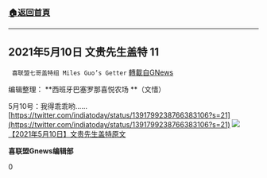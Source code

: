 ###  [:house:返回首頁](https://github.com/ourhimalayas/txt)
---

## 2021年5月10日 文贵先生盖特 11
` 喜联盟七哥盖特组 Miles Guo’s Getter` [轉載自GNews](https://gnews.org/zh-hans/1233390/)

编辑整理： **西班牙巴塞罗那喜悦农场 **（文惜）

5月10号：我得乖乖哟……[https://twitter.com/indiatoday/status/1391799238766383106?s=21](https://twitter.com/indiatoday/status/1391799238766383106?s=21)
![]()![](https://gnews-media-offload.s3.amazonaws.com/wp-content/uploads/2021/05/12164126/f3094e94a8e6cb559d46aa4ed5c8cb06.jpg)
[【2021年5月10日】文贵先生盖特原文](https://gtv.org/getter/6099c0ca37f7f73984ca49a4)

**喜联盟Gnews编辑部**

0
